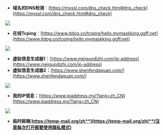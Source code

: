 
-   **域名的DNS检测**：[https://myssl.com/dns_check.html#dns_check](https://myssl.com/dns_check.html#dns_check)

![](http://www.kdocs.cn/api/v3/office/copy/YnJLSHY1ZmFodGN6R2tLMitlTWRNU2VnUGNnZkU1L0NVZVE2NGRQRlhodnhJZytsTFNxdG9xQngwYjNVM0pwTTBSTmJJVWtmamxIWEE1TWcrVm1SZEdlOE82OFlOOEs5eGdIUGFXbDhFYyt1WEtUQlNLbUc3YUQ1Q1ZYQ0Z3RTZjUUd5OEVsV1hvTFV1WGthVklxaTArcmpWa1liYnRyTng3NXJnbkxsMThTNWlEOXBxT1NyQXZCQ3piUThZRXFLb1NwMldLbkRFTk1LL3BXVGI3YmJ3c0QyRkd4UmtBaEFYMDZTcDVsNFh6Y1JxeFhVSUZYeUhZSGljcHBmUGlReGNaVXNWcUVNa2o0PQ==/attach/object/GAXX2ZA7ADQHI?)

-   **在线Tcping**：[https://www.itdog.cn/tcping/hello.mymaskking.ggff.net](https://www.itdog.cn/tcping/hello.mymaskking.ggff.net)

![](http://www.kdocs.cn/api/v3/office/copy/YnJLSHY1ZmFodGN6R2tLMitlTWRNU2VnUGNnZkU1L0NVZVE2NGRQRlhodnhJZytsTFNxdG9xQngwYjNVM0pwTTBSTmJJVWtmamxIWEE1TWcrVm1SZEdlOE82OFlOOEs5eGdIUGFXbDhFYyt1WEtUQlNLbUc3YUQ1Q1ZYQ0Z3RTZjUUd5OEVsV1hvTFV1WGthVklxaTArcmpWa1liYnRyTng3NXJnbkxsMThTNWlEOXBxT1NyQXZCQ3piUThZRXFLb1NwMldLbkRFTk1LL3BXVGI3YmJ3c0QyRkd4UmtBaEFYMDZTcDVsNFh6Y1JxeFhVSUZYeUhZSGljcHBmUGlReGNaVXNWcUVNa2o0PQ==/attach/object/4IHH4ZA7ABAAE?)

-   **虚拟信息生成器1：**[https://www.meiguodizhi.com/jp-address](https://www.meiguodizhi.com/jp-address)
-   **虚拟信息生成器2：**[https://www.shenfendaquan.com/](https://www.shenfendaquan.com/)

![](http://www.kdocs.cn/api/v3/office/copy/YnJLSHY1ZmFodGN6R2tLMitlTWRNU2VnUGNnZkU1L0NVZVE2NGRQRlhodnhJZytsTFNxdG9xQngwYjNVM0pwTTBSTmJJVWtmamxIWEE1TWcrVm1SZEdlOE82OFlOOEs5eGdIUGFXbDhFYyt1WEtUQlNLbUc3YUQ1Q1ZYQ0Z3RTZjUUd5OEVsV1hvTFV1WGthVklxaTArcmpWa1liYnRyTng3NXJnbkxsMThTNWlEOXBxT1NyQXZCQ3piUThZRXFLb1NwMldLbkRFTk1LL3BXVGI3YmJ3c0QyRkd4UmtBaEFYMDZTcDVsNFh6Y1JxeFhVSUZYeUhZSGljcHBmUGlReGNaVXNWcUVNa2o0PQ==/attach/object/AXRICZA7ABAA6?)

-   **我的IP信息：**[https://www.ipaddress.my/?lang=zh_CN](https://www.ipaddress.my/?lang=zh_CN)

![](http://www.kdocs.cn/api/v3/office/copy/YnJLSHY1ZmFodGN6R2tLMitlTWRNU2VnUGNnZkU1L0NVZVE2NGRQRlhodnhJZytsTFNxdG9xQngwYjNVM0pwTTBSTmJJVWtmamxIWEE1TWcrVm1SZEdlOE82OFlOOEs5eGdIUGFXbDhFYyt1WEtUQlNLbUc3YUQ1Q1ZYQ0Z3RTZjUUd5OEVsV1hvTFV1WGthVklxaTArcmpWa1liYnRyTng3NXJnbkxsMThTNWlEOXBxT1NyQXZCQ3piUThZRXFLb1NwMldLbkRFTk1LL3BXVGI3YmJ3c0QyRkd4UmtBaEFYMDZTcDVsNFh6Y1JxeFhVSUZYeUhZSGljcHBmUGlReGNaVXNWcUVNa2o0PQ==/attach/object/KMHI6ZA7ACQE6?)

-   **临时邮箱**[**https://temp-mail.org/zh**](https://temp-mail.org/zh)**(注意每次打开都要使用隐私模式)**
<!--stackedit_data:
eyJoaXN0b3J5IjpbLTE5ODc5ODExMDJdfQ==
-->